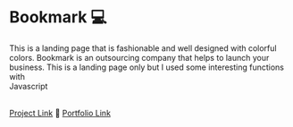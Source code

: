 # Bookmark 💻
<p>This is a landing page that is fashionable and well designed with colorful colors. Bookmark is an outsourcing company that helps to launch your 
business. This is a landing page only but I used some interesting functions with <br>Javascript</br></p>
<br/>
<a href="https://bookmark-gamma-liart.vercel.app/">Project Link</a> 📍 <a href="http://shakhriyor.com.uz/">Portfolio Link</a>
